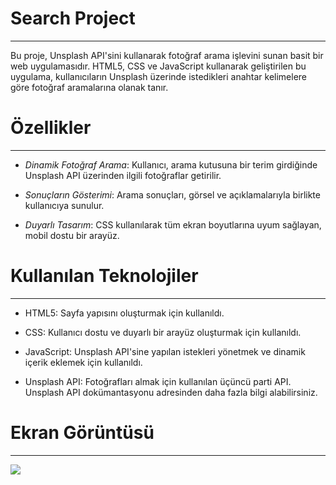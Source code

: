 ﻿<h1>Search Project</h1>
<hr>

Bu proje, Unsplash API'sini kullanarak fotoğraf arama işlevini sunan basit bir web uygulamasıdır. HTML5, CSS ve JavaScript kullanarak geliştirilen bu uygulama, kullanıcıların Unsplash üzerinde istedikleri anahtar kelimelere göre fotoğraf aramalarına olanak tanır.<br>

<h1>Özellikler</h1>
<hr>

- _Dinamik Fotoğraf Arama_: Kullanıcı, arama kutusuna bir terim girdiğinde Unsplash API üzerinden ilgili fotoğraflar getirilir.<br>
- _Sonuçların Gösterimi_: Arama sonuçları, görsel ve açıklamalarıyla birlikte kullanıcıya sunulur.<br>

- _Duyarlı Tasarım_: CSS kullanılarak tüm ekran boyutlarına uyum sağlayan, mobil dostu bir arayüz.<br>

<h1>Kullanılan Teknolojiler</h1>
<hr>

- HTML5: Sayfa yapısını oluşturmak için kullanıldı. <br>

- CSS: Kullanıcı dostu ve duyarlı bir arayüz oluşturmak için kullanıldı.<br>

- JavaScript: Unsplash API'sine yapılan istekleri yönetmek ve dinamik içerik eklemek için kullanıldı.<br>

- Unsplash API: Fotoğrafları almak için kullanılan üçüncü parti API. Unsplash API dokümantasyonu adresinden daha fazla bilgi alabilirsiniz.<br>

<h1>Ekran Görüntüsü</h1>
<hr>

![](Search.gif)
